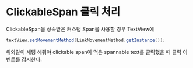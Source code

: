 # ClickableSpan 클릭 처리
ClickableSpan을 상속받은 커스텀 Span을 사용할 경우 TextView에
  
~~~java
textView.setMovementMethod(LinkMovementMethod.getInstance());
~~~
위와같이 세팅 해줘야 clickable span이 먹은 spannable text를 클릭했을 때 클릭 이벤트를 감지한다.
